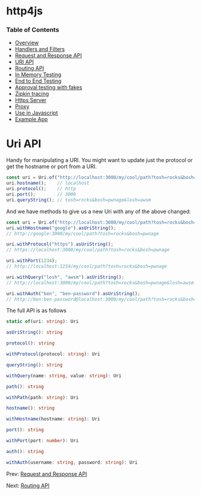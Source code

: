 # http4js

### Table of Contents

- [Overview](/http4js/#basics)
- [Handlers and Filters](/http4js/Handlers-and-filters/#handlers-and-filters)
- [Request and Response API](/http4js/Request-and-response-api/#request-and-response-api)
- [URI API](/http4js/Uri-api/#uri-api)
- [Routing API](/http4js/Routing-api/#routing-api)
- [In Memory Testing](/http4js/In-memory-testing/#in-memory-testing)
- [End to End Testing](/http4js/End-to-end-testing/#end-to-end-testing)
- [Approval testing with fakes](/http4js/Approval-testing-with-fakes/#approval-testing-with-fakes)
- [Zipkin tracing](/http4js/Zipkin-tracing/#zipkin-tracing)
- [Https Server](/http4js/Https-server/#https-server)
- [Proxy](/http4js/Proxy/#proxy)
- [Use in Javascript](/http4js/Use-in-javascript/#how-to-require-and-use-http4js-in-js)
- [Example App](https://github.com/TomShacham/http4js-eg)

# Uri API

Handy for manipulating a URI. You might want to update just the protocol or 
get the hostname or port from a URI.
 
```typescript
const uri = Uri.of("http://localhost:3000/my/cool/path?tosh=rocks&bosh=pwnage&losh=awsm")
uri.hostname();    // localhost
uri.protocol();    // http
uri.port();        // 3000
uri.queryString(); // tosh=rocks&bosh=pwnage&losh=awsm
```

And we have methods to give us a new Uri with any of the above changed:

```typescript
const uri = Uri.of("http://localhost:3000/my/cool/path?tosh=rocks&bosh=pwnage")
uri.withHostname("google").asUriString();    
// http://google:3000/my/cool/path?tosh=rocks&bosh=pwnage 

uri.withProtocol("https").asUriString();   
// https://localhost:3000/my/cool/path?tosh=rocks&bosh=pwnage

uri.withPort(1234);  
// http://localhost:1234/my/cool/path?tosh=rocks&bosh=pwnage

uri.withQuery("losh", "awsm").asUriString(); 
// http://localhost:3000/my/cool/path?tosh=rocks&bosh=pwnage&losh=awsm

uri.withAuth("ben", "ben-password").asUriString();
// http://ben:ben-password@localhost:3000/my/cool/path?tosh=rocks&bosh=pwnage

```

The full API is as follows

```typescript
static of(uri: string): Uri 

asUriString(): string 

protocol(): string 

withProtocol(protocol: string): Uri 

queryString(): string 

withQuery(name: string, value: string): Uri 

path(): string

withPath(path: string): Uri 

hostname(): string 

withHostname(hostname: string): Uri 

port(): string 

withPort(port: number): Uri 

auth(): string 

withAuth(username: string, password: string): Uri 

```

Prev: [Request and Response API](/http4js/Request-and-response-api/#request-and-response-api)

Next: [Routing API](/http4js/Routing-api/#routing-api)
